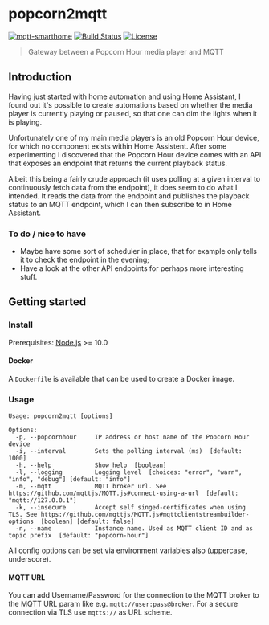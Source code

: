 # popcorn2mqtt

[![mqtt-smarthome](https://img.shields.io/badge/mqtt-smarthome-blue.svg)](https://github.com/mqtt-smarthome/mqtt-smarthome)
[![Build Status](https://travis-ci.org/dmeenhuis/node-popcorn2mqtt.svg?branch=master)](https://travis-ci.org/dmeenhuis/node-popcorn2mqtt)
[![License](https://img.shields.io/github/license/mashape/apistatus.svg)](LICENSE)

> Gateway between a Popcorn Hour media player and MQTT

## Introduction

Having just started with home automation and using Home Assistant, I found out it's possible to create automations based on whether the media player is currently playing or paused, so that one can dim the lights when it is playing.

Unfortunately one of my main media players is an old Popcorn Hour device, for which no component exists within Home Assistent. After some experimenting I discovered that the Popcorn Hour device comes with an API that exposes an endpoint that returns the current playback status.

Albeit this being a fairly crude approach (it uses polling at a given interval to continuously fetch data from the endpoint), it does seem to do what I intended. It reads the data from the endpoint and publishes the playback status to an MQTT endpoint, which I can then subscribe to in Home Assistant.

### To do / nice to have

* Maybe have some sort of scheduler in place, that for example only tells it to check the endpoint in the evening;
* Have a look at the other API endpoints for perhaps more interesting stuff.


## Getting started

### Install

Prerequisites: [Node.js](https://nodejs.org) >= 10.0

#### Docker

A `Dockerfile` is available that can be used to create a Docker image.

### Usage 

```
Usage: popcorn2mqtt [options]

Options:
  -p, --popcornhour     IP address or host name of the Popcorn Hour device
  -i, --interval        Sets the polling interval (ms)  [default: 1000]
  -h, --help            Show help  [boolean]
  -l, --logging         Logging level  [choices: "error", "warn", "info", "debug"] [default: "info"]
  -m, --mqtt            MQTT broker url. See https://github.com/mqttjs/MQTT.js#connect-using-a-url  [default: "mqtt://127.0.0.1"]
  -k, --insecure        Accept self singed-certificates when using TLS. See https://github.com/mqttjs/MQTT.js#mqttclientstreambuilder-options  [boolean] [default: false]
  -n, --name            Instance name. Used as MQTT client ID and as topic prefix  [default: "popcorn-hour"]

```  

All config options can be set via environment variables also (uppercase, underscore).

#### MQTT URL

You can add Username/Password for the connection to the MQTT broker to the MQTT URL param like e.g. 
`mqtt://user:pass@broker`. For a secure connection via TLS use `mqtts://` as URL scheme.

